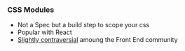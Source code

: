 ### CSS Modules

* Not a Spec but a build step to scope your css
* Popular with React
* [Slightly contraversial](https://css-tricks.com/css-modules-part-1-need/) amoung the Front End community